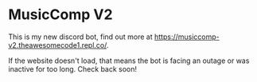 # MusicComp V2

This is my new discord bot, find out more at https://musiccomp-v2.theawesomecode1.repl.co/.

If the website doesn't load, that means the bot is facing an outage or was inactive for too long. Check back soon!
